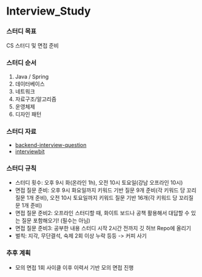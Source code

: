# Interview_Study

### 스터디 목표
CS 스터디 및 면접 준비

### 스터디 순서
1. Java / Spring
2. 데이터베이스
3. 네트워크
4. 자료구조/알고리즘
5. 운영체제
6. 디자인 패턴

### 스터디 자료
* [backend-interview-question](https://github.com/ksundong/backend-interview-question)
* [interviewbit](https://www.interviewbit.com/)

### 스터디 규칙
- 스터디 횟수: 오후 9시 화(온라인 1h), 오전 10시 토요일(강남 오프라인 10시)
- 면접 질문 준비: 오후 9시 화요일까지 키워드 기반 질문 9개 준비(각 키워드 당 꼬리질문 1개 준비), 오전 10시 토요일까지 키워드 질문 기반 16개(각 키워드 당 꼬리질문 1개 준비)
- 면접 질문 준비2: 오프라인 스터디할 때, 화이트 보드나 공책 활용해서 대답할 수 있는 질문 포함해오기! (필수는 아님)
- 면접 질문 준비3: 공부한 내용 스터디 시작 2시간 전까지 깃 허브 Repo에 올리기
- 벌칙: 지각, 무단결석, 숙제 2회 이상 누락 등등 -> 커피 사기

### 추후 계획
- 모의 면접 1회 사이클 이후 이력서 기반 모의 면접 진행
